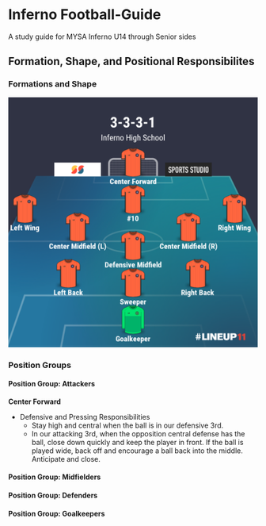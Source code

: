 # Inferno Football-Guide
A study guide for MYSA Inferno U14 through Senior sides

## Formation, Shape, and Positional Responsibilites

### Formations and Shape

![3-3-3-1](../images/3-3-3-1.png)

### Position Groups

#### Position Group: Attackers

**Center Forward**

* Defensive and Pressing Responsibilities
  * Stay high and central when the ball is in our defensive 3rd.  
  * In our attacking 3rd, when the opposition central defense has the ball, close down quickly and keep the player in front.  If the ball is played wide, back off and encourage a ball back into the middle.  Anticipate and close.

#### Position Group: Midfielders

#### Position Group: Defenders

#### Position Group: Goalkeepers
